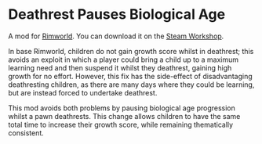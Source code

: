 # Deathrest Pauses Biological Age

A mod for [Rimworld](https://store.steampowered.com/app/294100/RimWorld/). You can download it on the [Steam Workshop](https://steamcommunity.com/sharedfiles/filedetails/?id=2940569974). 

In base Rimworld, children do not gain growth score whilst in deathrest; this avoids an exploit in which a player could bring a child up to a maximum learning need and then suspend it whilst they deathrest, gaining high growth for no effort. However, this fix has the side-effect of disadvantaging deathresting children, as there are many days where they could be learning, but are instead forced to undertake deathrest. 

This mod avoids both problems by pausing biological age progression whilst a pawn deathrests. This change allows children to have the same total time to increase their growth score, while remaining thematically consistent.

